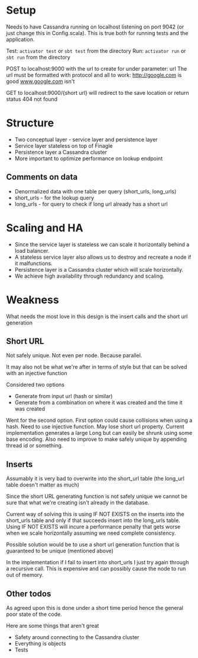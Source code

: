 Setup
=====

Needs to have Cassandra running on localhost listening on port 9042 (or just change this in Config.scala).
This is true both for running tests and the application.

Test: `activator test` or `sbt test` from the directory
Run: `activator run` or `sbt run` from the directory

POST to localhost:9000 with the url to create for under parameter: url 
The url must be formatted with protocol and all to work: http://google.com is good www.google.com isn't

GET to localhost:9000/{short url} will redirect to the save location or return status 404 not found

Structure
=========

* Two conceptual layer - service layer and persistence layer
* Service layer stateless on top of Finagle
* Persistence layer a Cassandra cluster
* More important to optimize performance on lookup endpoint

Comments on data
----------------

* Denormalized data with one table per query (short_urls, long_urls)
* short_urls - for the lookup query
* long_urls - for query to check if long url already has a short url

Scaling and HA
==============

* Since the service layer is stateless we can scale it horizontally behind a load balancer.
* A stateless service layer also allows us to destroy and recreate a node if it malfunctions.
* Persistence layer is a Cassandra cluster which will scale horizontally.
* We achieve high availability through redundancy and scaling.

Weakness
========

What needs the most love in this design is the insert calls and the short url generation

Short URL
---------

Not safely unique. Not even per node. Because parallel.

It may also not be what we're after in terms of style but that can be solved with an injective function

Considered two options

* Generate from input url (hash or similar)
* Generate from a combination on where it was created and the time it was created

Went for the second option. First option could cause collisions when using a hash. Need to use injective function. May 
lose short url property. Current implementation generates a large Long but can easily be shrunk using some base 
encoding. Also need to improve to make safely unique by appending thread id or something.

Inserts
-------

Assumably it is very bad to overwrite into the short_url table (the long_url table doesn't matter as much)

Since the short URL generating function is not safely unique we cannot be sure that what we're creating isn't already in
the database. 

Current way of solving this is using IF NOT EXISTS on the inserts into the short_urls table and only if that succeeds 
insert into the long_urls table. Using IF NOT EXISTS will incure a performance penalty that gets worse when we scale
horizontally assuming we need complete consistency.

Possible solution would be to use a short url generation function that is guaranteed to be unique (mentioned above)

In the implementation if I fail to insert into short_urls I just try again through a recursive call. This is expensive
and can possibly cause the node to run out of memory.

Other todos
-----------

As agreed upon this is done under a short time period hence the general poor state of the code.

Here are some things that aren't great

* Safety around connecting to the Cassandra cluster
* Everything is objects
* Tests
